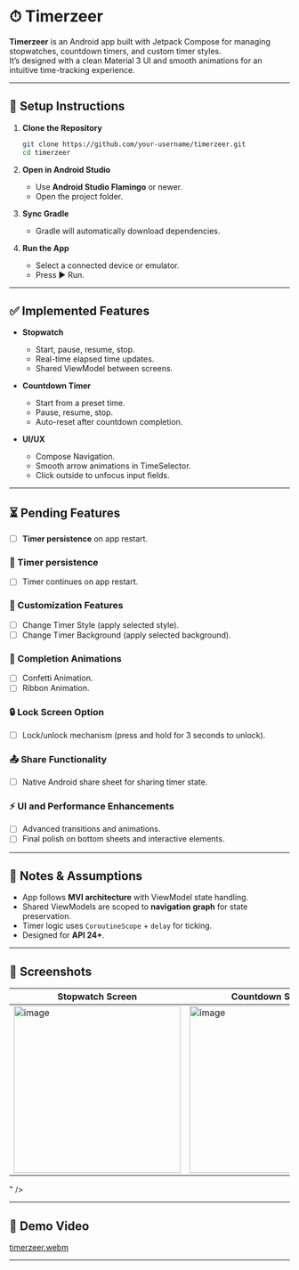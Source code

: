 # ⏱ Timerzeer

**Timerzeer** is an Android app built with Jetpack Compose for managing stopwatches, countdown timers, and custom timer styles.  
It’s designed with a clean Material 3 UI and smooth animations for an intuitive time-tracking experience.

---

## 🚀 Setup Instructions

1. **Clone the Repository**
   ```bash
   git clone https://github.com/your-username/timerzeer.git
   cd timerzeer
   ```

2. **Open in Android Studio**
   - Use **Android Studio Flamingo** or newer.
   - Open the project folder.

3. **Sync Gradle**
   - Gradle will automatically download dependencies.

4. **Run the App**
   - Select a connected device or emulator.
   - Press ▶ Run.

---

## ✅ Implemented Features

- **Stopwatch**
  - Start, pause, resume, stop.
  - Real-time elapsed time updates.
  - Shared ViewModel between screens.
  
- **Countdown Timer**
  - Start from a preset time.
  - Pause, resume, stop.
  - Auto-reset after countdown completion.
  
- **UI/UX**
  - Compose Navigation.
  - Smooth arrow animations in TimeSelector.
  - Click outside to unfocus input fields.

---

## ⏳ Pending Features

- [ ] **Timer persistence** on app restart.

### 🎨 Timer persistence
- [ ] Timer continues on app restart.

### 🎨 Customization Features
- [ ] Change Timer Style (apply selected style).
- [ ] Change Timer Background (apply selected background).

### 🎉 Completion Animations
- [ ] Confetti Animation.
- [ ] Ribbon Animation.

### 🔒 Lock Screen Option
- [ ] Lock/unlock mechanism (press and hold for 3 seconds to unlock).

### 📤 Share Functionality
- [ ] Native Android share sheet for sharing timer state.

### ⚡ UI and Performance Enhancements
- [ ] Advanced transitions and animations.
- [ ] Final polish on bottom sheets and interactive elements.

---

## 📌 Notes & Assumptions

- App follows **MVI architecture** with ViewModel state handling.
- Shared ViewModels are scoped to **navigation graph** for state preservation.
- Timer logic uses `CoroutineScope` + `delay` for ticking.
- Designed for **API 24+**.

---

## 📸 Screenshots

| Stopwatch Screen | Countdown Screen | Timer Full Screen |
|------------------|------------------|--------------------------|
|<img width="300" alt="image" src="https://github.com/user-attachments/assets/bbfe665a-cb09-4907-bd86-b6f7d5869447" />|<img width="300" alt="image" src="https://github.com/user-attachments/assets/69d78f1f-d31f-4c8b-b36a-6b11cad17600" />|<img width="300" alt="image" src="https://github.com/user-attachments/assets/a3283d26-5f64-4df4-b874-5212e26516b7" />
" />

---

## 🎥 Demo Video
[timerzeer.webm](https://github.com/user-attachments/assets/1b8293b9-e605-4e9b-bfd3-6464e6114254)

---
